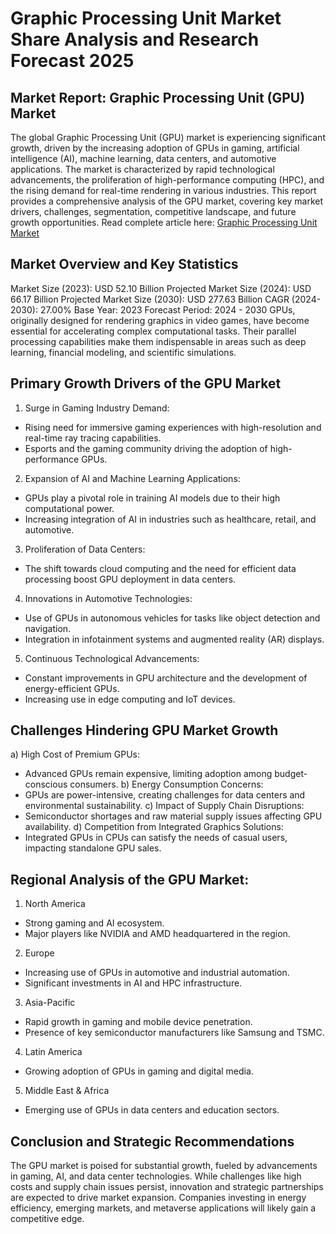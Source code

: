 
# Graphic Processing Unit Market Share Analysis and Research Forecast 2025

## Market Report: Graphic Processing Unit (GPU) Market
The global Graphic Processing Unit (GPU) market is experiencing significant growth, driven by the increasing adoption of GPUs in gaming, artificial intelligence (AI), machine learning, data centers, and automotive applications. The market is characterized by rapid technological advancements, the proliferation of high-performance computing (HPC), and the rising demand for real-time rendering in various industries. This report provides a comprehensive analysis of the GPU market, covering key market drivers, challenges, segmentation, competitive landscape, and future growth opportunities.
Read complete article here: [Graphic Processing Unit Market](https://www.reportprime.com/graphic-processing-unit-r20072)

## Market Overview and Key Statistics
Market Size (2023): USD 52.10 Billion
Projected Market Size (2024): USD 66.17 Billion
Projected Market Size (2030): USD 277.63 Billion
CAGR (2024-2030): 27.00%
Base Year: 2023
Forecast Period: 2024 - 2030
GPUs, originally designed for rendering graphics in video games, have become essential for accelerating complex computational tasks. Their parallel processing capabilities make them indispensable in areas such as deep learning, financial modeling, and scientific simulations.

## Primary Growth Drivers of the GPU Market
1. Surge in Gaming Industry Demand:
- Rising need for immersive gaming experiences with high-resolution and real-time ray tracing capabilities.
- Esports and the gaming community driving the adoption of high-performance GPUs.
2. Expansion of AI and Machine Learning Applications:
- GPUs play a pivotal role in training AI models due to their high computational power.
- Increasing integration of AI in industries such as healthcare, retail, and automotive.
3. Proliferation of Data Centers:
- The shift towards cloud computing and the need for efficient data processing boost GPU deployment in data centers.
4. Innovations in Automotive Technologies:
- Use of GPUs in autonomous vehicles for tasks like object detection and navigation.
- Integration in infotainment systems and augmented reality (AR) displays.
5. Continuous Technological Advancements:
- Constant improvements in GPU architecture and the development of energy-efficient GPUs.
- Increasing use in edge computing and IoT devices.

## Challenges Hindering GPU Market Growth
a) High Cost of Premium GPUs:
- Advanced GPUs remain expensive, limiting adoption among budget-conscious consumers.
b) Energy Consumption Concerns:
- GPUs are power-intensive, creating challenges for data centers and environmental sustainability.
c) Impact of Supply Chain Disruptions:
- Semiconductor shortages and raw material supply issues affecting GPU availability.
d) Competition from Integrated Graphics Solutions:
- Integrated GPUs in CPUs can satisfy the needs of casual users, impacting standalone GPU sales.

## Regional Analysis of the GPU Market:
1) North America
- Strong gaming and AI ecosystem.
- Major players like NVIDIA and AMD headquartered in the region.
2) Europe
- Increasing use of GPUs in automotive and industrial automation.
- Significant investments in AI and HPC infrastructure.
3) Asia-Pacific
- Rapid growth in gaming and mobile device penetration.
- Presence of key semiconductor manufacturers like Samsung and TSMC.
4) Latin America
- Growing adoption of GPUs in gaming and digital media.
5) Middle East & Africa
- Emerging use of GPUs in data centers and education sectors.

## Conclusion and Strategic Recommendations
The GPU market is poised for substantial growth, fueled by advancements in gaming, AI, and data center technologies. While challenges like high costs and supply chain issues persist, innovation and strategic partnerships are expected to drive market expansion. Companies investing in energy efficiency, emerging markets, and metaverse applications will likely gain a competitive edge.
